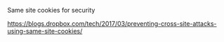 Same site cookies for security

https://blogs.dropbox.com/tech/2017/03/preventing-cross-site-attacks-using-same-site-cookies/
